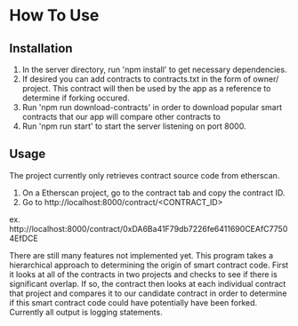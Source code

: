 # How To Use

## Installation
1. In the server directory, run 'npm install' to get necessary dependencies. 
2. If desired you can add contracts to contracts.txt in the form of owner/
project. This contract will then be used by the app as a reference to determine
if forking occured.
3. Run 'npm run download-contracts' in order to download popular smart contracts
that our app will compare other contracts to
4. Run 'npm run start' to start
the server listening on port 8000.

## Usage
The project currently only retrieves contract source code from etherscan. 
1. On a Etherscan project, go to the contract tab and copy the contract ID.
2. Go to http://localhost:8000/contract/<CONTRACT_ID>

ex. http://localhost:8000/contract/0xDA6Ba41F79db7226fe6411690CEAfC77504EfDCE

There are still many features not implemented yet. This program takes a 
hierarchical approach to determining the origin of smart contract code. First it
looks at all of the contracts in two projects and checks to see if there is 
significant overlap. If so, the contract then looks at each individual contract
that project and compares it to our candidate contract in order to determine if
this smart contract code could have potentially have been forked. Currently all
output is logging statements.